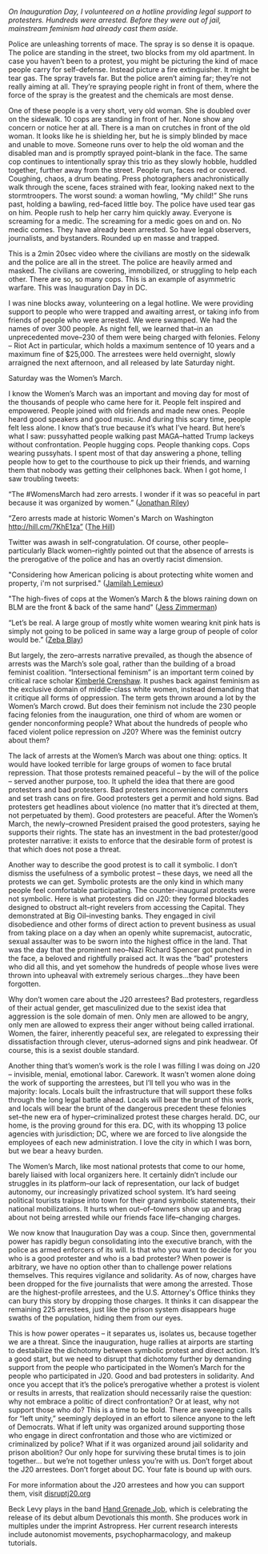 _On Inauguration Day, I volunteered on a hotline providing legal support to protesters. Hundreds were arrested. Before they were out of jail, mainstream feminism had already cast them aside._ 

Police are unleashing torrents of mace. The spray is so dense it is opaque. The police are standing in the street, two blocks from my old apartment. In case you haven’t been to a protest, you might be picturing the kind of mace people carry for self–defense. Instead picture a fire extinguisher. It might be tear gas. The spray travels far. But the police aren’t aiming far; they’re not really aiming at all. They’re spraying people right in front of them, where the force of the spray is the greatest and the chemicals are most dense. 

One of these people is a very short, very old woman. She is doubled over on the sidewalk. 10 cops are standing in front of her. None show any concern or notice her at all. There is a man on crutches in front of the old woman. It looks like he is shielding her, but he is simply blinded by mace and unable to move. Someone runs over to help the old woman and the disabled man and is promptly sprayed point–blank in the face. The same cop continues to intentionally spray this trio as they slowly hobble, huddled together, further away from the street. People run, faces red or covered. Coughing, chaos, a drum beating. Press photographers anachronistically walk through the scene, faces strained with fear, looking naked next to the stormtroopers. The worst sound: a woman howling, “My child!” She runs past, holding a bawling, red–faced little boy. The police have used tear gas on him. People rush to help her carry him quickly away. Everyone is screaming for a medic. The screaming for a medic goes on and on. No medic comes. They have already been arrested. So have legal observers, journalists, and bystanders. Rounded up en masse and trapped.

This is a 2min 20sec video where the civilians are mostly on the sidewalk and the police are all in the street. The police are heavily armed and masked. The civilians are cowering, immobilized, or struggling to help each other. There are so, so many cops. This is an example of asymmetric warfare. This was Inauguration Day in DC.

I was nine blocks away, volunteering on a legal hotline. We were providing support to people who were trapped and awaiting arrest, or taking info from friends of people who were arrested. We were swamped. We had the names of over 300 people. As night fell, we learned that–in an unprecedented move–230 of them were being charged with felonies. Felony – Riot Act in particular, which holds a maximum sentence of 10 years and a maximum fine of $25,000. The arrestees were held overnight, slowly arraigned the next afternoon, and all released by late Saturday night. 

Saturday was the Women’s March.

I know the Women’s March was an important and moving day for most of the thousands of people who came here for it. People felt inspired and empowered. People joined with old friends and made new ones. People heard good speakers and good music. And during this scary time, people felt less alone. I know that’s true because it’s what I’ve heard. But here’s what I saw: pussyhatted people walking past MAGA–hatted Trump lackeys without confrontation. People hugging cops. People thanking cops. Cops wearing pussyhats. I spent most of that day answering a phone, telling people how to get to the courthouse to pick up their friends, and warning them that nobody was getting their cellphones back. When I got home, I saw troubling tweets:

“The #WomensMarch had zero arrests. I wonder if it was so peaceful in part because it was organized by women.” ([Jonathan Riley](https://twitter.com/JonRiley7/status/823547341202477061))

“Zero arrests made at historic Women's March on Washington http://hill.cm/7KhE1za” ([The Hill](https://twitter.com/thehill/status/823224478117269504))

Twitter was awash in self-congratulation. Of course, other people–particularly Black women–rightly pointed out that the absence of arrests is the prerogative of the police and has an overtly racist dimension. 

"Considering how American policing is about protecting white women and property, i'm not surprised." ([Jamilah Lemieux](https://twitter.com/JamilahLemieux/status/823042692926021632))

"The high-fives of cops at the Women’s March & the blows raining down on BLM are the front & back of the same hand" ([Jess Zimmerman](https://twitter.com/j_zimms/status/823923091306856448))

“Let’s be real. A large group of mostly white women wearing knit pink hats is simply not going to be policed in same way a large group of people of color would be.” ([Zeba Blay](https://twitter.com/zblay))

But largely, the zero–arrests narrative prevailed, as though the absence of arrests was the March’s sole goal, rather than the building of a broad feminist coalition. “Intersectional feminism” is an important term coined by critical race scholar [Kimberlé Crenshaw](https://en.wikipedia.org/wiki/Kimberl%C3%A9_Williams_Crenshaw). It pushes back against feminism as the exclusive domain of middle-class white women, instead demanding that it critique all forms of oppression. The term gets thrown around a lot by the Women’s March crowd. But does their feminism not include the 230 people facing felonies from the inauguration, one third of whom are women or gender nonconforming people? What about the hundreds of people who faced violent police repression on J20? Where was the feminist outcry about them? 

The lack of arrests at the Women’s March was about one thing: optics. It would have looked terrible for large groups of women to face brutal repression. That those protests remained peaceful – by the will of the police – served another purpose, too. It upheld the idea that there are good protesters and bad protesters. Bad protesters inconvenience commuters and set trash cans on fire. Good protesters get a permit and hold signs. Bad protesters get headlines about violence (no matter that it’s directed at them, not perpetuated by them). Good protesters are peaceful. After the Women’s March, the newly–crowned President praised the good protesters, saying he supports their rights. The state has an investment in the bad protester/good protester narrative: it exists to enforce that the desirable form of protest is that which does not pose a threat.  

Another way to describe the good protest is to call it symbolic. I don’t dismiss the usefulness of a symbolic protest – these days, we need all the protests we can get. Symbolic protests are the only kind in which many people feel comfortable participating. The counter-inaugural protests were not symbolic. Here is what protesters did on J20: they formed blockades designed to obstruct alt–right revelers from accessing the Capital. They demonstrated at Big Oil–investing banks. They engaged in civil disobedience and other forms of direct action to prevent business as usual from taking place on a day when an openly white supremacist, autocratic, sexual assaulter was to be sworn into the highest office in the land. That was the day that the prominent neo–Nazi Richard Spencer got punched in the face, a beloved and rightfully praised act. It was the “bad” protesters who did all this, and yet somehow the hundreds of people whose lives were thrown into upheaval with extremely serious charges...they have been forgotten.

Why don’t women care about the J20 arrestees? Bad protesters, regardless of their actual gender, get masculinized due to the sexist idea that aggression is the sole domain of men. Only men are allowed to be angry, only men are allowed to express their anger without being called irrational. Women, the fairer, inherently peaceful sex, are relegated to expressing their dissatisfaction through clever, uterus–adorned signs and pink headwear. Of course, this is a sexist double standard. 

Another thing that’s women’s work is the role I was filling I was doing on J20 – invisible, menial, emotional labor. Carework. It wasn’t women alone doing the work of supporting the arrestees, but I’ll tell you who was in the majority: locals. Locals built the infrastructure that will support these folks through the long legal battle ahead. Locals will bear the brunt of this work, and locals will bear the brunt of the dangerous precedent these felonies set–the new era of hyper–criminalized protest these charges herald. DC, our home, is the proving ground for this era. DC, with its whopping 13 police agencies with jurisdiction; DC, where we are forced to live alongside the employees of each new administration. I love the city in which I was born, but we bear a heavy burden. 

The Women’s March, like most national protests that come to our home, barely liaised with local organizers here. It certainly didn’t include our struggles in its platform–our lack of representation, our lack of budget autonomy, our increasingly privatized school system. It’s hard seeing political tourists traipse into town for their grand symbolic statements, their national mobilizations. It hurts when out–of–towners show up and brag about not being arrested while our friends face life–changing charges. 

We now know that Inauguration Day was a coup. Since then, governmental power has rapidly begun consolidating into the executive branch, with the police as armed enforcers of its will. Is that who you want to decide for you who is a good protester and who is a bad protester? When power is arbitrary, we have no option other than to challenge power relations themselves. This requires vigilance and solidarity. As of now, charges have been dropped for the five journalists that were among the arrested. Those are the highest-profile arrestees, and the U.S. Attorney's Office thinks they can bury this story by dropping those charges. It thinks it can disappear the remaining 225 arrestees, just like the prison system disappears huge swaths of the population, hiding them from our eyes. 

This is how power operates – it separates us, isolates us, because together we are a threat. Since the inauguration, huge rallies at airports are starting to destabilize the dichotomy between symbolic protest and direct action. It’s a good start, but we need to disrupt that dichotomy further by demanding support from the people who participated in the Women’s March for the people who participated in J20. Good and bad protesters in solidarity. And once you accept that it’s the police’s prerogative whether a protest is violent or results in arrests, that realization should necessarily raise the question: why not embrace a politic of direct confrontation? Or at least, why not support those who do? This is a time to be bold. There are sweeping calls for “left unity,” seemingly deployed in an effort to silence anyone to the left of Democrats. What if left unity was organized around supporting those who engage in direct confrontation and those who are victimized or criminalized by police? What if it was organized around jail solidarity and prison abolition? Our only hope for surviving these brutal times is to join together... but we’re not together unless you’re with us. Don’t forget about the J20 arrestees. Don’t forget about DC. Your fate is bound up with ours.

For more information about the J20 arrestees and how you can support them, visit [disruptj20.org](http://www.disruptj20.org/)

Beck Levy plays in the band [Hand Grenade Job](https://handgrenadejob.bandcamp.com/), which is celebrating the release of its debut album Devotionals this month. She produces work in multiples under the imprint Astropress. Her current research interests include autonomist movements, psychopharmacology, and makeup tutorials. 



